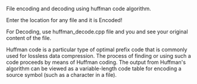 File encoding and decoding using huffman code algorithm.

Enter the location for any file and it is Encoded!

For Decoding, use huffman_decode.cpp file and you and see your original content of the file.

Huffman code is a particular type of optimal prefix code that is commonly used for lossless data compression. The process of finding or using such a code proceeds by means of Huffman coding. The output from Huffman's algorithm can be viewed as a variable-length code table for encoding a source symbol (such as a character in a file). 